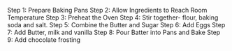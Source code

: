 Step 1: Prepare Baking Pans
Step 2: Allow Ingredients to Reach Room Temperature
Step 3: Preheat the Oven
Step 4: Stir together- flour, baking soda and salt.
Step 5: Combine the Butter and Sugar
Step 6: Add Eggs 
Step 7: Add Butter, milk and vanilla 
Step 8: Pour Batter into Pans and Bake
Step 9: Add chocolate frosting 
